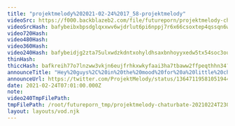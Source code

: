 ```yaml
---
title: "projektmelody%202021-02-24%2017_58-projektmelody"
videoSrc: https://f000.backblazeb2.com/file/futureporn/projektmelody-chaturbate-2021-02-24.mp4
videoSrcHash: bafybeibxbpsdglqxxwv6wjdrlut6pi6nppj7r6x66csoxtep4qssqn6wqu?filename=projektmelody-chaturbate-2021-02-24.mp4
video720Hash: 
video480Hash: 
video360Hash: 
video240Hash: bafybeidjg2zta75ulxwdzkdntxohyldhsaxbnhoyyxedw5tx54soc3ousa?filename=projektmelody-chaturbate-20210224T230100Z-240p.mp4
thinHash: 
thiccHash: bafkreih77o7lnzww3vkjn6eujfrhkxwkyfaai3ha7tbaww2ffpeqthhn34?filename=20210224T230100Z-thicc.jpg
announceTitle: "Hey%20guys%2C%20in%20the%20mood%20for%20a%20little%20chattin%2C%20and%20a%20little%20baitin%2C%20hbu%3F"
announceUrl: https://twitter.com/ProjektMelody/status/1364711958105194498
date: 2021-02-24T07:01:00.000Z
note: 
video240TmpFilePath: 
tmpFilePath: /root/futureporn_tmp/projektmelody-chaturbate-20210224T230100Z.mp4
layout: layouts/vod.njk
---
```

